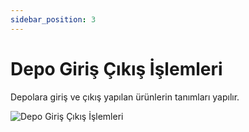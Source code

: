 ```yaml
---
sidebar_position: 3
---
```


# Depo Giriş Çıkış İşlemleri

Depolara giriş ve çıkış yapılan ürünlerin tanımları yapılır.

![Depo Giriş Çıkış İşlemleri](/img/moduller/depo-giris-cikis-islemleri.png)
